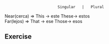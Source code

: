                             Singular   |   Plural
 Near(cerca) =>    This -> este       These-> estos                          
 Far(lejos)    =>     That -> ese        Those-> esos            

## Exercise
